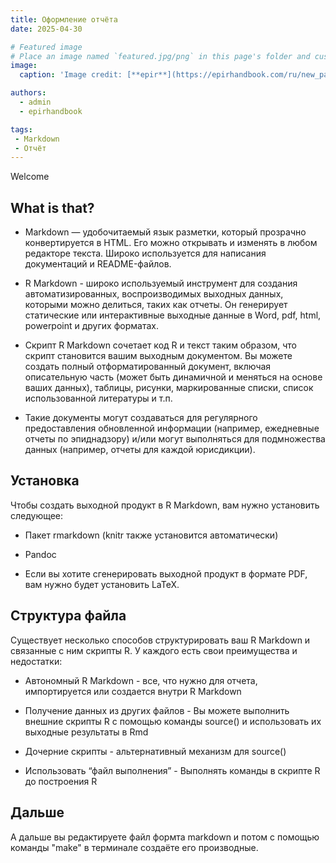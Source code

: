 ```yaml
---
title: Оформление отчёта
date: 2025-04-30

# Featured image
# Place an image named `featured.jpg/png` in this page's folder and customize its options here.
image:
  caption: 'Image credit: [**epir**](https://epirhandbook.com/ru/new_pages/rmarkdown.ru.html)'

authors:
  - admin
  - epirhandbook

tags:
 - Markdown
 - Отчёт
---
```


Welcome

## What is that?

- Markdown — удобочитаемый язык разметки, который прозрачно конвертируется в HTML. Его можно открывать и изменять в любом редакторе текста. Широко используется для написания документаций и README-файлов.

- R Markdown - широко используемый инструмент для создания автоматизированных, воспроизводимых выходных данных, которыми можно делиться, таких как отчеты. Он генерирует статические или интерактивные выходные данные в Word, pdf, html, powerpoint и других форматах.

- Скрипт R Markdown сочетает код R и текст таким образом, что скрипт становится вашим выходным документом. Вы можете создать полный отформатированный документ, включая описательную часть (может быть динамичной и меняться на основе ваших данных), таблицы, рисунки, маркированные списки, список использованной литературы и т.п.

- Такие документы могут создаваться для регулярного предоставления обновленной информации (например, ежедневные отчеты по эпиднадзору) и/или могут выполняться для подмножества данных (например, отчеты для каждой юрисдикции).

## Установка

Чтобы создать выходной продукт в R Markdown, вам нужно установить следующее:

* Пакет rmarkdown (knitr также установится автоматически)

* Pandoc

* Если вы хотите сгенерировать выходной продукт в формате PDF, вам нужно будет установить LaTeX.

## Структура файла

Существует несколько способов структурировать ваш R Markdown и связанные с ним скрипты R. У каждого есть свои преимущества и недостатки:

* Автономный R Markdown - все, что нужно для отчета, импортируется или создается внутри R Markdown

* Получение данных из других файлов - Вы можете выполнить внешние скрипты R с помощью команды source() и использовать их выходные результаты в Rmd

* Дочерние скрипты - альтернативный механизм для source()

* Использовать “файл выполнения” - Выполнять команды в скрипте R до построения R

## Дальше

А дальше вы редактируете файл формта markdown и потом с помощью команды "make" в терминале создаёте его производные.